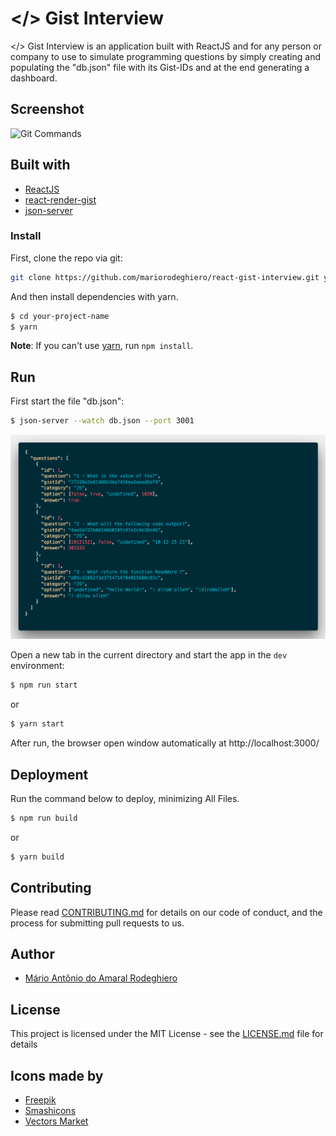 # </> Gist Interview

</> Gist Interview is an application built with ReactJS and for any person or company to use to simulate programming questions by simply creating and populating the "db.json" file with its Gist-IDs and at the end generating a dashboard.

## Screenshot

![Git Commands](./src/images/gist-interview-1.gif)

## Built with

- [ReactJS](https://reactjs.org)
- [react-render-gist](https://github.com/marjoballabani/react-render-gist#readme)
- [json-server](https://github.com/typicode/json-server)

### Install

First, clone the repo via git:

```bash
git clone https://github.com/mariorodeghiero/react-gist-interview.git your-project-name
```

And then install dependencies with yarn.

```bash
$ cd your-project-name
$ yarn
```

**Note**: If you can't use [yarn](https://github.com/yarnpkg/yarn), run `npm install`.

## Run

First start the file "db.json":

```bash
$ json-server --watch db.json --port 3001
```

![Db](./src/images/db-json1.png)

Open a new tab in the current directory and start the app in the `dev` environment:

```bash
$ npm run start
```

or

```bash
$ yarn start
```

After run, the browser open window automatically at http://localhost:3000/

## Deployment

Run the command below to deploy, minimizing All Files.

```bash
$ npm run build
```

or

```bash
$ yarn build
```

## Contributing

Please read [CONTRIBUTING.md](CONTRIBUTING.md) for details on our code of conduct, and the process for submitting pull requests to us.

## Author

- [Mário Antônio do Amaral Rodeghiero](https://github.com/mariorodeghiero)

## License

This project is licensed under the MIT License - see the [LICENSE.md](LICENSE.md) file for details

## Icons made by

- [Freepik](http://www.freepik.com)
- [Smashicons](https://www.flaticon.com/authors/smashicons)
- [Vectors Market](https://www.flaticon.com/authors/vectors-market)
